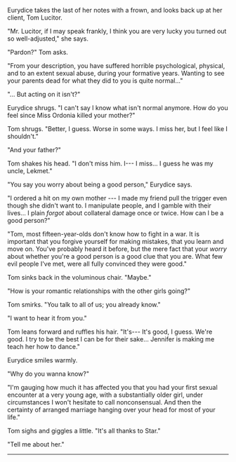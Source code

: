 Eurydice takes the last of her notes with a frown, and looks back up at her client, Tom Lucitor.

"Mr. Lucitor, if I may speak frankly, I think you are very lucky you turned out so well-adjusted,"
she says.

"Pardon?" Tom asks.

"From your description, you have suffered horrible psychological, physical, and to an extent sexual
abuse, during your formative years. Wanting to see your parents dead for what they did to you is quite
normal..."

"... But acting on it isn't?"

Eurydice shrugs. "I can't say I know what isn't normal anymore. How do you feel since Miss Ordonia
killed your mother?"

Tom shrugs. "Better, I guess. Worse in some ways. I miss her, but I feel like I shouldn't."

"And your father?"

Tom shakes his head. "I don't miss him. I--- I miss... I guess he was my uncle, Lekmet."

"You say you worry about being a good person," Eurydice says.

"I ordered a hit on my own mother --- I made my friend pull the trigger even though she
didn't want to. I manipulate people, and I gamble with their lives... I plain _forgot_
about collateral damage once or twice. How can I be a good person?"

"Tom, most fifteen-year-olds don't know how to fight in a war. It is important that
you forgive yourself for making mistakes, that you learn and move on. You've probably
heard it before, but the mere fact that your _worry_ about whether you're a good person
is a good clue that you are. What few evil people I've met, were all fully convinced they were
good."

Tom sinks back in the voluminous chair. "Maybe."

"How is your romantic relationships with the other girls going?"

Tom smirks. "You talk to all of us; you already know."

"I want to hear it from you."

Tom leans forward and ruffles his hair. "It's--- It's good, I guess. We're good. I try
to be the best I can be for their sake... Jennifer is making me teach her how to dance."

Eurydice smiles warmly.

"Why do you wanna know?"

"I'm gauging how much it has affected you that you had your first sexual encounter at
a very young age, with a substantially older girl, under circumstances I won't hesitate to call
nonconsensual. And then the certainty of arranged marriage hanging over your head for most of
your life."

Tom sighs and giggles a little. "It's all thanks to Star."

"Tell me about her."

----
